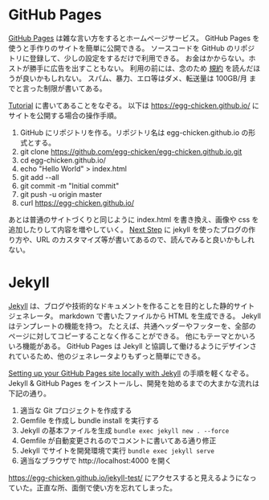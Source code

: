 # GitHub Pages

[GitHub Pages](https://pages.github.com/) は雑な言い方をするとホームページサービス。
GitHub Pages を使うと手作りのサイトを簡単に公開できる。
ソースコードを GitHub のリポジトリに登録して、少しの設定をするだけで利用できる。
お金はかからない。ホストが勝手に広告を出すこともない。
利用の前には、念のため [規約](https://help.github.com/articles/what-is-github-pages/) を読んだほうが良いかもしれない。
スパム、暴力、エロ等はダメ、転送量は 100GB/月 までと言った制限が書いてある。

[Tutorial](https://pages.github.com/#tutorial) に書いてあることをなぞる。
以下は https://egg-chicken.github.io/ にサイトを公開する場合の操作手順。

1. GitHub にリポジトリを作る。リポジトリ名は egg-chicken.github.io の形式とする。
2. git clone https://github.com/egg-chicken/egg-chicken.github.io.git
3. cd egg-chicken.github.io/
4. echo "Hello World" > index.html
5. git add --all
6. git commit -m "Initial commit"
7. git push -u origin master
8. curl https://egg-chicken.github.io/

あとは普通のサイトづくりと同じように index.html を書き換え、画像や css を追加したりして内容を増やしていく。
[Next Step](https://pages.github.com/#next-step) に jekyll を使ったブログの作り方や、URL のカスタマイズ等が書いてあるので、読んでみると良いかもしれない。

# Jekyll

[Jekyll](https://jekyllrb.com/) は、ブログや技術的なドキュメントを作ることを目的とした静的サイトジェネレータ。
markdown で書いたファイルから HTML を生成できる。
Jekyll はテンプレートの機能を持つ。
たとえば、共通ヘッダーやフッターを、全部のページに対してコピーすることなく作ることができる。
他にもテーマとかいろいろ機能がある。
GitHub Pages は Jekyll と協調して働けるようにデザインされているため、他のジェネレータよりもずっと簡単にできる。

[Setting up your GitHub Pages site locally with Jekyll](https://help.github.com/articles/setting-up-your-github-pages-site-locally-with-jekyll/) の手順を軽くなぞる。
Jekyll & GitHub Pages をインストールし、開発を始めるまでの大まかな流れは下記の通り。

1. 適当な Git プロジェクトを作成する
2. Gemfile を作成し bundle install を実行する
4. Jekyll の基本ファイルを生成 `bundle exec jekyll new . --force`
5. Gemfile が自動変更されるのでコメントに書いてある通り修正
7. Jekyll でサイトを開発環境で実行 `bundle exec jekyll serve`
8. 適当なブラウザで http://localhost:4000 を開く

https://egg-chicken.github.io/jekyll-test/ にアクセスすると見えるようになっていた。正直な所、面倒で使い方を忘れてしまった。
